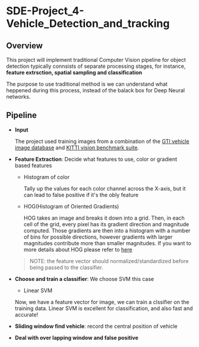 # SDE-Project_4-Vehicle_Detection_and_tracking
## Overview
This project will implement traditional Computer Vision pipeline for object detection typically connsists of separate processing stages, for instance, **feature extrsction, spatial sampling and classification**

The purpose to use traditional method is we can understand what heppened during this process, instead of the balack box for Deep Neural networks. 

## Pipeline
* **Input**
	
	The project used training images from a combination of the [GTI vehicle image database](http://www.gti.ssr.upm.es/data/Vehicle_database.html) and [KITTI vision benchmark suite](http://www.cvlibs.net/datasets/kitti/). 


* **Feature Extraction**: Decide what features to use, color or gradient based features
	* Histogram of color

		Tally up the values for each color channel across the X-axis, but it can lead to false positive if it's the obly feature
	* HOG(Histogram of Oriented Gradients)

		HOG takes an image and breaks it down into a grid. Then, in each cell of the grid, every pixel has its gradient direction and magnitude computed. Those gradients are then into a histogram with a number of bins for possible directions, however gradients with larger magnitudes contribute more than smaller magnitudes. If you want to more details about HOG please refer to [here](https://www.youtube.com/watch?v=7S5qXET179I)

	> NOTE: the feature vector should normalized/standardized before being passed to the classifier. 

* **Choose and train a classifier**: We choose SVM this case
	* Linear SVM

	Now, we have a feature vector for image, we can train a clssifier on the training data. Linear SVM is excellent for classification, and also fast and accurate!  
* **Sliding window find vehicle**: record the central position of vehicle
* **Deal with over lapping window and false positive**

